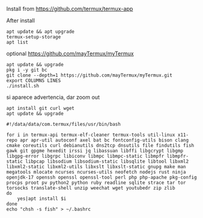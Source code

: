 Install from https://github.com/termux/termux-app

After install
```console
apt update && apt upgrade
termux-setup-storage
apt list
```

optional
https://github.com/mayTermux/myTermux
```console
apt update && upgrade
pkg i -y git bc
git clone --depth=1 https://github.com/mayTermux/myTermux.git
export COLUMNS LINES
./install.sh
```
si aparece advertencia, dar zoom out


```console
apt install git curl wget 
apt update && upgrade
```



```console
#!/data/data/com.termux/files/usr/bin/bash

for i in termux-api termux-elf-cleaner termux-tools util-linux x11-repo apr apr-util autoconf axel bat bc fontconfig-utils bison clang cmake coreutils curl debianutils dns2tcp dnsutils file findutils fish gawk git gpgme hexedit irssi jq libassuan libffi libgcrypt libgmp libgpg-error libgrpc libiconv libmpc libmpc-static libmpfr libmpfr-static libpcap libsodium libsodium-static libsqlite libtool libxml2 libxml2-static libxml2-utils libxslt libxslt-static gnupg make man megatools mlocate ncurses ncurses-utils neofetch nodejs rust ninja openjdk-17 openssh openssl openssl-tool perl php php-apache pkg-config procps proot pv python2 python ruby readline sqlite strace tar tor torsocks translate-shell unzip weechat wget youtubedr zip zlib
do
    yes|apt install $i
done
echo "chsh -s fish" > ~/.bashrc
```
